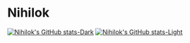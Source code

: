 # Nihilok

[![Nihilok's GitHub stats-Dark](https://github-readme-stats.vercel.app/api?username=nihilok&show_icons=true&theme=dark#gh-dark-mode-only)](https://github.com/anuraghazra/github-readme-stats#gh-dark-mode-only)
[![Nihilok's GitHub stats-Light](https://github-readme-stats.vercel.app/api?username=nihilok&show_icons=true&theme=default#gh-light-mode-only)](https://github.com/anuraghazra/github-readme-stats#gh-light-mode-only)
